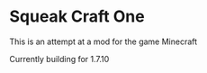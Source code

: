 Squeak Craft One
================
This is an attempt at a mod for the game Minecraft

Currently building for 1.7.10
